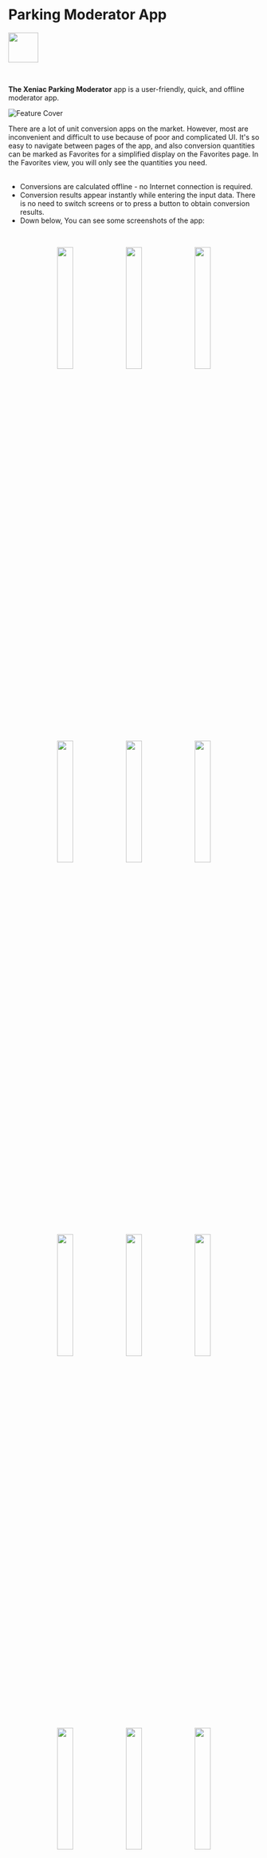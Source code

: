 # Parking Moderator App
[<img src="https://www.mediafire.com/convkey/d9b8/fsxygf0h3529aprzg.jpg" height="60" align="middle" />](https://drive.google.com/drive/folders/1RPq7PAQDJgNjuBN0NEI61dxCuEignhWb?usp=sharing)

</br>

**The Xeniac Parking Moderator** app is a user-friendly, quick, and offline moderator app.
</br>

![Feature Cover](https://www.mediafire.com/convkey/b016/3lc3lkxqzq1v0a1zg.jpg)
</br>

There are a lot of unit conversion apps on the market. However, most are inconvenient and difficult to use because of poor and complicated UI. It's so easy to navigate between pages of the app, and also conversion quantities can be marked as Favorites for a simplified display on the Favorites page. In the Favorites view, you will only see the quantities you need.
</br>
</br>

* Conversions are calculated offline - no Internet connection is required.
* Conversion results appear instantly while entering the input data. There is no need to switch screens or to press a button to obtain conversion results.
* Down below, You can see some screenshots of the app:
</br>
<p align="middle">
  <img src="https://www.mediafire.com/convkey/f2bb/7yhf5et1dvzrgjwzg.jpg" width="25%"/>
  &nbsp;
  <img src="https://www.mediafire.com/convkey/32d9/rqsoznn1d0buppmzg.jpg" width="25%"/>
  &nbsp;
  <img src="https://www.mediafire.com/convkey/554a/itjqe0d4o7juvohzg.jpg" width="25%"/>
</p>
<p align="middle">
  <img src="https://www.mediafire.com/convkey/cf87/nlw2wb1pn13dclrzg.jpg" width="25%"/>
  &nbsp;
  <img src="https://www.mediafire.com/convkey/146a/pcltwbmjvjdnehqzg.jpg" width="25%"/>
  &nbsp;
  <img src="https://www.mediafire.com/convkey/bd8b/264blr0e9yhplmozg.jpg" width="25%"/>
</p>
<p align="middle">
  <img src="https://www.mediafire.com/convkey/d51f/9jiwp7awldtm5ptzg.jpg" width="25%"/>
  &nbsp;
  <img src="https://www.mediafire.com/convkey/2598/h9u4fm8u3w0nm1izg.jpg" width="25%"/>
  &nbsp;
  <img src="https://www.mediafire.com/convkey/fd2c/vbm5exqs5e0y6gkzg.jpg" width="25%"/>
</p>
<p align="middle">
  <img src="https://www.mediafire.com/convkey/8377/d365c9hxatyhls8zg.jpg" width="25%"/>
  &nbsp;
  <img src="https://www.mediafire.com/convkey/947d/xa0d2mcrwkphst8zg.jpg" width="25%"/>
  &nbsp;
  <img src="https://www.mediafire.com/convkey/32dd/4rtxj1mo7a08bqvzg.jpg" width="25%"/>
</p>

